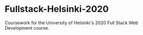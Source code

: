 # Fullstack-Helsinki-2020
Coursework for the University of Helsinki's 2020 Full Stack Web Development course.
